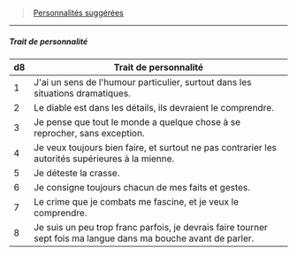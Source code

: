 ﻿> [Personnalités suggérées](hd_background_hommedeloi_personnalites_suggerees.md)

---

##### Trait de personnalité

|d8|Trait de personnalité|
|---|---|
|1|J'ai un sens de l'humour particulier, surtout dans les situations dramatiques.|
|2|Le diable est dans les détails, ils devraient le comprendre.|
|3|Je pense que tout le monde a quelque chose à se reprocher, sans exception.|
|4|Je veux toujours bien faire, et surtout ne pas contrarier les autorités supérieures à la mienne.|
|5|Je déteste la crasse.|
|6|Je consigne toujours chacun de mes faits et gestes.|
|7|Le crime que je combats me fascine, et je veux le comprendre.|
|8|Je suis un peu trop franc parfois, je devrais faire tourner sept fois ma langue dans ma bouche avant de parler.|

